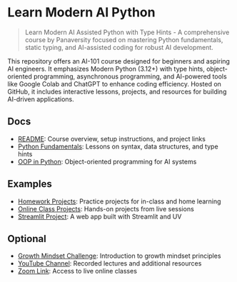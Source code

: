# Learn Modern AI Python
> Learn Modern AI Assisted Python with Type Hints - A comprehensive course by Panaversity focused on mastering Python fundamentals, static typing, and AI-assisted coding for robust AI development.

This repository offers an AI-101 course designed for beginners and aspiring AI engineers. It emphasizes Modern Python (3.12+) with type hints, object-oriented programming, asynchronous programming, and AI-powered tools like Google Colab and ChatGPT to enhance coding efficiency. Hosted on GitHub, it includes interactive lessons, projects, and resources for building AI-driven applications.

## Docs
- [README](https://github.com/panaversity/learn-modern-ai-python/blob/main/README.md): Course overview, setup instructions, and project links
- [Python Fundamentals](https://github.com/panaversity/learn-modern-ai-python/tree/main/00_python_colab): Lessons on syntax, data structures, and type hints
- [OOP in Python](https://github.com/panaversity/learn-modern-ai-python/blob/main/02_OOP.ipynb): Object-oriented programming for AI systems

## Examples
- [Homework Projects](https://github.com/panaversity/learn-modern-ai-python/tree/main/PROJECTS/homework_projects): Practice projects for in-class and home learning
- [Online Class Projects](https://github.com/panaversity/learn-modern-ai-python/tree/main/PROJECTS/online_class_projects): Hands-on projects from live sessions
- [Streamlit Project](https://github.com/panaversity/learn-modern-ai-python/blob/main/PROJECTS/projects_to_be_submitted_by_students/01_streamlit_growth_mindset_challenge): A web app built with Streamlit and UV

## Optional
- [Growth Mindset Challenge](https://github.com/panaversity/learn-modern-ai-python/blob/main/Growth_Mindset_Challenge.md): Introduction to growth mindset principles
- [YouTube Channel](https://www.youtube.com/@panaverse): Recorded lectures and additional resources
- [Zoom Link](https://us06web.zoom.us/j/85338730622?pwd=KBNfeMPBhDTN7GMi7lH9K5UN6APAt9.1): Access to live online classes
